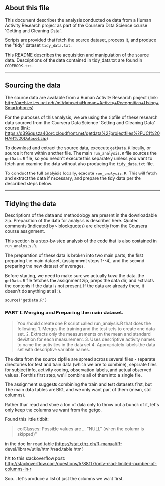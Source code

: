 About this file
---------------

This document describes the analysis conducted on data from a Human
Activity Research project as part of the Coursera Data Science course
'Getting and Cleaning Data'.

Scripts are provided that fetch the source dataset, process it, and
produce the "tidy" dataset `tidy_data.txt`.

This README describes the acquisition and manipulation of the source
data. Descriptions of the data contained in tidy\_data.txt are found in
`CODEBOOK.txt`.

------------------------------------------------------------------------

Sourcing the data
-----------------

The source data are available from a Human Activity Research project
(link:
<http://archive.ics.uci.edu/ml/datasets/Human+Activity+Recognition+Using+Smartphones>)

For the purposes of this analysis, we are using the zipfile of these
research data sourced from the Coursera Data Science 'Getting and
Cleaning Data' course (link:
<https://d396qusza40orc.cloudfront.net/getdata%2Fprojectfiles%2FUCI%20HAR%20Dataset.zip>)

To download and extract the source data, excecute `getData.R` locally,
or source it from within another file. The main `run_analysis.R` file
sources the `getData.R` file, so you needn't execute this separately
unless you want to fetch and examine the data without also producing the
`tidy_data.txt` file.

To conduct the full analyisis locally, execute `run_analysis.R`. This
will fetch and extract the data if necessary, and prepare the tidy data
per the described steps below.

------------------------------------------------------------------------

Tidying the data
----------------

Descriptions of the data and methodology are present in the downloadable
zip. Preparation of the data for analysis is described here. Quoted
comments (indicated by `>` blockquotes) are directly from the Coursera
course assignment.

This section is a step-by-step analysis of the code that is also
contained in `run_analysis.R`.

The preparation of these data is broken into two main parts, the first
preparing the main dataset, (assignment steps 1--4), and the second
preparing the new dataset of averages.

Before starting, we need to make sure we actually *have* the data. the
`getData.R` file fetches the assignment zip, preps the data dir, and
extracts the contents if the data is not present. If the data are
already there, it doesn't do anything at all :).

    source('getData.R')

### PART I: Merging and Preparing the main dataset.

> You should create one R script called run\_analysis.R that does the
> following. 1. Merges the training and the test sets to create one data
> set. 2. Extracts only the measurements on the mean and standard
> deviation for each measurement. 3. Uses descriptive activity names to
> name the activities in the data set 4. Appropriately labels the data
> set with descriptive variable names.

The data from the source zipfile are spread across several files -
separate directories for test and train data (which we are to combine),
separate files for subject info, activity coding, observation labels,
and actual observed values. For this first step, we'll combine all of
them into a single file.

The assignment suggests combining the train and test datasets first, but
The main data tables are BIG, and we only want part of them (mean, std
columns).

Rather than read and store a ton of data only to throw out a bunch of
it, let's only keep the columns we want from the getgo.

Found this little tidbit:

> colClasses: Possible values are ... "NULL" (when the column is
> skipped)"

in the doc for read.table
(<https://stat.ethz.ch/R-manual/R-devel/library/utils/html/read.table.html>)

h/t to this stackoverflow post:
<http://stackoverflow.com/questions/5788117/only-read-limited-number-of-columns-in-r>

Soo... let's produce a list of just the columns we want first.
